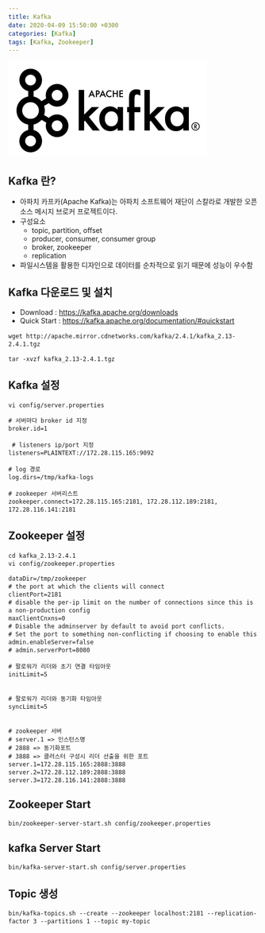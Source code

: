 ```yaml
---
title: Kafka
date: 2020-04-09 15:50:00 +0300
categories: [Kafka]
tags: [Kafka, Zookeeper]
---
```


![Logo](../assets/images/kafka_icon.png)

## Kafka 란?
- 아파치 카프카(Apache Kafka)는 아파치 소프트웨어 재단이 스칼라로 개발한 오픈 소스 메시지 브로커 프로젝트이다.
- 구성요소
    - topic, partition, offset
    - producer, consumer, consumer group
    - broker, zookeeper
    - replication
- 파일시스템을 활용한 디자인으로 데이터를 순차적으로 읽기 때문에 성능이 우수함

## Kafka 다운로드 및 설치

- Download : https://kafka.apache.org/downloads 
- Quick Start : https://kafka.apache.org/documentation/#quickstart

```shell
wget http://apache.mirror.cdnetworks.com/kafka/2.4.1/kafka_2.13-2.4.1.tgz
```

```shell
tar -xvzf kafka_2.13-2.4.1.tgz
```

## Kafka 설정
```shell
vi config/server.properties
```
```shell
# 서버마다 broker id 지정
broker.id=1
 
 # listeners ip/port 지정
listeners=PLAINTEXT://172.28.115.165:9092
 
# log 경로
log.dirs=/tmp/kafka-logs
 
# zookeeper 서버리스트
zookeeper.connect=172.28.115.165:2181, 172.28.112.189:2181, 172.28.116.141:2181
```

## Zookeeper 설정
```shell
cd kafka_2.13-2.4.1
vi config/zookeeper.properties
```
```shell
dataDir=/tmp/zookeeper
# the port at which the clients will connect
clientPort=2181
# disable the per-ip limit on the number of connections since this is a non-production config
maxClientCnxns=0
# Disable the adminserver by default to avoid port conflicts.
# Set the port to something non-conflicting if choosing to enable this
admin.enableServer=false
# admin.serverPort=8080
 
# 팔로워가 리더와 초기 연결 타임아웃
initLimit=5
 
 
# 팔로워가 리더와 동기화 타임아웃
syncLimit=5
 
 
# zookeeper 서버
# server.1 => 인스턴스명
# 2888 => 동기화포트
# 3888 => 클러스터 구성시 리더 선출을 위한 포트
server.1=172.28.115.165:2888:3888
server.2=172.28.112.189:2888:3888
server.3=172.28.116.141:2888:3888
```
## Zookeeper Start
```shell
bin/zookeeper-server-start.sh config/zookeeper.properties
```

## kafka Server Start
```shell
bin/kafka-server-start.sh config/server.properties
```

## Topic 생성
```shell
bin/kafka-topics.sh --create --zookeeper localhost:2181 --replication-factor 3 --partitions 1 --topic my-topic
```